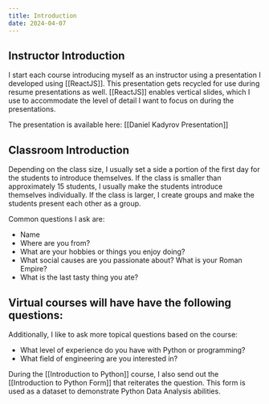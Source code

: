 ```yaml
---
title: Introduction
date: 2024-04-07
---
```


## Instructor Introduction

I start each course introducing myself as an instructor using a presentation I developed using [[ReactJS]]. This presentation gets recycled for use during resume presentations as well. [[ReactJS]] enables vertical slides, which I use to accommodate the level of detail I want to focus on during the presentations. 

The presentation is available here: [[Daniel Kadyrov Presentation]]

## Classroom Introduction

Depending on the class size, I usually set a side a portion of the first day for the students to introduce themselves. If the class is smaller than approximately 15 students, I usually make the students introduce themselves individually. If the class is larger, I create groups and make the students present each other as a group. 

Common questions I ask are: 
- Name
- Where are you from? 
- What are your hobbies or things you enjoy doing?
- What social causes are you passionate about? What is your Roman Empire?
- What is the last tasty thing you ate? 

Virtual courses will have have the following questions: 
- 

Additionally, I like to ask more topical questions based on the course: 
- What level of experience do you have with Python or programming?
- What field of engineering are you interested in? 

During the [[Introduction to Python]] course, I also send out the [[Introduction to Python Form]] that reiterates the question. This form is used as a dataset to demonstrate Python Data Analysis abilities. 